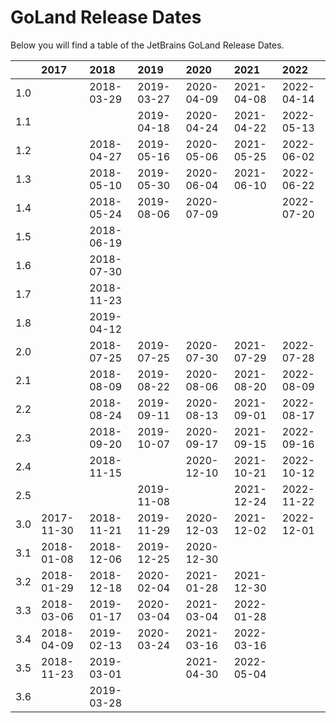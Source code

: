 # GoLand Release Dates
Below you will find a table of the JetBrains GoLand Release Dates.

|     | 2017       | 2018       | 2019       | 2020       | 2021       | 2022       |
|----:|:-----------|:-----------|:-----------|:-----------|:-----------|:-----------|
| 1.0 |            | 2018-03-29 | 2019-03-27 | 2020-04-09 | 2021-04-08 | 2022-04-14 |
| 1.1 |            |            | 2019-04-18 | 2020-04-24 | 2021-04-22 | 2022-05-13 |
| 1.2 |            | 2018-04-27 | 2019-05-16 | 2020-05-06 | 2021-05-25 | 2022-06-02 |
| 1.3 |            | 2018-05-10 | 2019-05-30 | 2020-06-04 | 2021-06-10 | 2022-06-22 |
| 1.4 |            | 2018-05-24 | 2019-08-06 | 2020-07-09 |            | 2022-07-20 |
| 1.5 |            | 2018-06-19 |            |            |            |            |
| 1.6 |            | 2018-07-30 |            |            |            |            |
| 1.7 |            | 2018-11-23 |            |            |            |            |
| 1.8 |            | 2019-04-12 |            |            |            |            |
| 2.0 |            | 2018-07-25 | 2019-07-25 | 2020-07-30 | 2021-07-29 | 2022-07-28 |
| 2.1 |            | 2018-08-09 | 2019-08-22 | 2020-08-06 | 2021-08-20 | 2022-08-09 |
| 2.2 |            | 2018-08-24 | 2019-09-11 | 2020-08-13 | 2021-09-01 | 2022-08-17 |
| 2.3 |            | 2018-09-20 | 2019-10-07 | 2020-09-17 | 2021-09-15 | 2022-09-16 |
| 2.4 |            | 2018-11-15 |            | 2020-12-10 | 2021-10-21 | 2022-10-12 |
| 2.5 |            |            | 2019-11-08 |            | 2021-12-24 | 2022-11-22 |
| 3.0 | 2017-11-30 | 2018-11-21 | 2019-11-29 | 2020-12-03 | 2021-12-02 | 2022-12-01 |
| 3.1 | 2018-01-08 | 2018-12-06 | 2019-12-25 | 2020-12-30 |            |            |
| 3.2 | 2018-01-29 | 2018-12-18 | 2020-02-04 | 2021-01-28 | 2021-12-30 |            |
| 3.3 | 2018-03-06 | 2019-01-17 | 2020-03-04 | 2021-03-04 | 2022-01-28 |            |
| 3.4 | 2018-04-09 | 2019-02-13 | 2020-03-24 | 2021-03-16 | 2022-03-16 |            |
| 3.5 | 2018-11-23 | 2019-03-01 |            | 2021-04-30 | 2022-05-04 |            |
| 3.6 |            | 2019-03-28 |            |            |            |            |